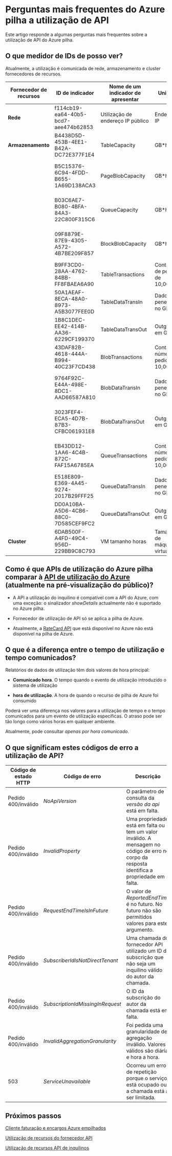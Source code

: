 <properties
    pageTitle="Perguntas mais frequentes relacionados com a utilização | Microsoft Azure"
    description="Lista de metros Azure pilha, de comparação para utilização Azure API, hora de utilização e tempo comunicados, códigos de erro."
    services="azure-stack"
    documentationCenter=""
    authors="AlfredoPizzirani"
    manager="byronr"
    editor=""/>

<tags
    ms.service="azure-stack"
    ms.workload="na"
    ms.tgt_pltfrm="na"
    ms.devlang="na"
    ms.topic="article"
    ms.date="10/18/2016"
    ms.author="alfredop"/>

# <a name="azure-stack-usage-api-faqs"></a>Perguntas mais frequentes do Azure pilha a utilização de API
Este artigo responde a algumas perguntas mais frequentes sobre a utilização de API do Azure pilha.

## <a name="what-meter-ids-can-i-see"></a>O que medidor de IDs de posso ver?

Atualmente, a utilização é comunicada de rede, armazenamento e cluster fornecedores de recursos.

| **Fornecedor de recursos** | **ID de indicador** |**Nome de um indicador de apresentar** | **Unidade** | **Informações adicionais** |
| --------------------------- | --------------------------------------- | -------------------------- | ---------------------------- | ----------------------------------------- |
| **Rede** | f114cb19-ea64-40b5-bcd7-aee474b62853 | Utilização de endereço IP público | Endereço IP |                    
| **Armazenamento**  | B4438D5D-453B-4EE1-B42A-DC72E377F1E4 | TableCapacity | GB\*horas | Capacidade total média consumida por tabelas |
|              | B5C15376-6C94-4FDD-B655-1A69D138ACA3 | PageBlobCapacity | GB\*horas | Capacidade total média consumida por blobs de página |
|              | B03C6AE7-B080-4BFA-84A3-22C800F315C6 | QueueCapacity  | GB\*horas  | Capacidade total média consumida por fila de espera |
| | 09F8879E-87E9-4305-A572-4B7BE209F857 | BlockBlobCapacity | GB\*horas  | Capacidade total média consumida por blobs de bloco |
| | B9FF3CD0-28AA-4762-84BB-FF8FBAEA6A90 | TableTransactions  | Contagem de pedido de 10,000s   | Pedidos de serviço de tabela (no 10,000s) |
| | 50A1AEAF-8ECA-48A0-8973-A5B3077FEE0D | TableDataTransIn | Dados de penetração no GB | Penetração de dados de serviço de tabela no GB |
| | 1B8C1DEC-EE42-414B-AA36-6229CF199370 | TableDataTransOut | Outgress em GB | Saída de dados de serviço de tabela no GB |
| | 43DAF82B-4618-444A-B994-40C23F7CD438 | BlobTransactions | Contam o número de pedidos no 10,000s | Pedidos de serviço de BLOBs (no 10,000s) |
| | 9764F92C-E44A-498E-8DC1-AAD66587A810   | BlobDataTransIn    | Dados de penetração no GB          | Blob penetração de dados de serviço no GB 
| | 3023FEF4-ECA5-4D7B-87B3-CFBC061931E8   | BlobDataTransOut   | Outgress em GB              | Saída de dados de serviço de BLOBs em GB 
| | EB43DD12-1AA6-4C4B-872C-FAF15A6785EA   | QueueTransactions  | Contam o número de pedidos no 10,000s   | Pedidos de serviço de fila de espera (no 10,000s) 
| | E518E809-E369-4A45-9274-2017B29FFF25   | QueueDataTransIn          | Dados de penetração no GB         | Penetração de dados de serviço de fila em GB 
| | DD0A10BA-A5D6-4CB6-88C0-7D585CEF9FC2   | QueueDataTransOut         | Outgress em GB  | Saída de dados de serviço de fila em GB 
| **Cluster** | 6DAB500F-A4FD-49C4-956D-229BB9C8C793 | VM tamanho horas | Tamanho de máquina virtual |



## <a name="how-do-the-azure-stack-usage-apis-compare-to-the-azure-usage-apihttpsmsdnmicrosoftcomlibraryazure1ea5b323-54bb-423d-916f-190de96c6a3c-currently-in-public-preview"></a>Como é que APIs de utilização do Azure pilha comparar à [API de utilização do Azure](https://msdn.microsoft.com/library/azure/1ea5b323-54bb-423d-916f-190de96c6a3c) (atualmente na pré-visualização do público)?

-   A API a utilização do inquilino é compatível com a API do Azure, com uma exceção: o sinalizador *showDetails* actualmente não é suportado no Azure pilha.

-   Fornecedor de utilização de API só se aplica a pilha de Azure.

-   Atualmente, a [RateCard API](https://msdn.microsoft.com/en-us/library/azure/mt219004.aspx) que está disponível no Azure não está disponível na pilha de Azure.

## <a name="what-is-the-difference-between-usage-time-and-reported-time"></a>O que é a diferença entre o tempo de utilização e tempo comunicados?

Relatórios de dados de utilização têm dois valores de hora principal:

-   **Comunicado hora**. O tempo quando o evento de utilização introduzido o sistema de utilização

-   **hora de utilização**. A hora de quando o recurso de pilha de Azure foi consumido

Poderá ver uma diferença nos valores para a utilização de tempo e o tempo comunicados para um evento de utilização específicas. O atraso pode ser tão longo como vários horas em qualquer ambiente.

Atualmente, pode consultar *apenas por hora comunicado*.

## <a name="what-do-these-usage-api-error-codes-mean"></a>O que significam estes códigos de erro a utilização de API?

| **Código de estado HTTP** | **Código de erro** | **Descrição** |
| ---------------------- | ------------------------------------------------------------------ | ------------------------------------------------------------------------------------------------------------------------------------ |
| Pedido 400/inválido        | *NoApiVersion*     | O parâmetro de consulta da *versão da api* está em falta.
| Pedido 400/inválido        | *InvalidProperty*  | Uma propriedade está em falta ou tem um valor inválido. A mensagem no código de erro no corpo da resposta identifica a propriedade em falta.
| Pedido 400/inválido        | *RequestEndTimeIsInFuture*  | O valor de *ReportedEndTime* é no futuro. No futuro não são permitidos valores para este argumento.
| Pedido 400/inválido        | *SubscriberIdIsNotDirectTenant*    | Uma chamada do fornecedor API utilizado um ID da subscrição que não seja um inquilino válido do autor da chamada.
| Pedido 400/inválido        | *SubscriptionIdMissingInRequest*   | O ID da subscrição do autor da chamada está em falta.
| Pedido 400/inválido        | *InvalidAggregationGranularity*   | Foi pedida uma granularidade de agregação inválido. Valores válidos são diária e hora a hora.
| 503                    | *ServiceUnavailable*   | Ocorreu um erro de repetição porque o serviço está ocupado ou a chamada está a ser limitada. |

## <a name="next-steps"></a>Próximos passos
[Cliente faturação e encargos Azure empilhados](azure-stack-billing-and-chargeback.md)

[Utilização de recursos do fornecedor API](azure-stack-provider-resource-api.md)

[Utilização de recursos API de inquilinos](azure-stack-tenant-resource-usage-api.md)
